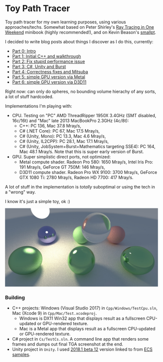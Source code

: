 # Toy Path Tracer

Toy path tracer for my own learning purposes, using various approaches/techs. Somewhat based on Peter Shirley's
[Ray Tracing in One Weekend](http://in1weekend.blogspot.lt/) minibook (highly recommended!), and on Kevin Beason's
[smallpt](http://www.kevinbeason.com/smallpt/).

I decided to write blog posts about things I discover as I do this, currently:

* [Part 0: Intro](http://aras-p.info/blog/2018/03/28/Daily-Pathtracer-Part-0-Intro/)
* [Part 1: Initial C++ and walkthrough](http://aras-p.info/blog/2018/03/28/Daily-Pathtracer-Part-1-Initial-C--/)
* [Part 2: Fix stupid performance issue](http://aras-p.info/blog/2018/03/28/Daily-Pathtracer-Part-2-Fix-Stupid/)
* [Part 3: C#, Unity and Burst](http://aras-p.info/blog/2018/03/28/Daily-Pathtracer-Part-3-CSharp-Unity-Burst/)
* [Part 4: Correctness fixes and Mitsuba](http://aras-p.info/blog/2018/03/31/Daily-Pathtracer-Part-4-Fixes--Mitsuba/)
* [Part 5: simple GPU version via Metal](http://aras-p.info/blog/2018/04/03/Daily-Pathtracer-Part-5-Metal-GPU/)
* [Part 6: simple GPU version via D3D11](http://aras-p.info/blog/2018/04/04/Daily-Pathtracer-Part-6-D3D11-GPU/)

Right now: can only do spheres, no bounding volume hierachy of any sorts, a lot of stuff hardcoded.

Implementations I'm playing with:

* CPU. Testing on "PC" AMD ThreadRipper 1950X 3.4GHz (SMT disabled, 16c/16t) and "Mac" late 2013 MacBookPro 2.3GHz (4c/8t):
  * C++: PC 136, Mac 37.8 Mray/s,
  * C# (.NET Core): PC 67, Mac 17.5 Mray/s,
  * C# (Unity, Mono): PC 13.3, Mac 4.6 Mray/s,
  * C# (Unity, IL2CPP): PC 28.1, Mac 17.1 Mray/s,
  * C# (Unity, JobSystem+Burst+Mathematics targeting SSE4): PC 164, Mac 48.1 Mray/s. Note that this is super early version of Burst.
* GPU. Super simplistic direct ports, not optimized:
  * Metal compute shader. Radeon Pro 580: 1650 Mray/s, Intel Iris Pro: 191 Mray/s, GeForce GT 750M: 146 Mray/s,
  * D3D11 compute shader. Radeon Pro WX 9100: 3700 Mray/s, GeForce GTX 1080 Ti: 2780 Mray/s, Radeon HD 7700: 417 Mray/s.

A lot of stuff in the implementation is *totally* suboptimal or using the tech in a "wrong" way.

I know it's just a simple toy, ok :)

![Screenshot](/Shots/screenshot.jpg?raw=true "Screenshot")

### Building

* C++ projects: Windows (Visual Studio 2017) in `Cpp/Windows/TestCpu.sln`, Mac (Xcode 9) in `Cpp/Mac/Test.xcodeproj`.
  * Windows is DX11 Win32 app that displays result as a fullscreen CPU-updated or GPU-rendered texture.
  * Mac is a Metal app that displays result as a fullscreen CPU-updated or GPU-rendered texture.
* C# project in `Cs/TestCs.sln`. A command line app that renders some frames and dumps out final TGA screenshot at the end.
* Unity project in `Unity`. I used [2018.1 beta 12](https://beta.unity3d.com/download/ed1bf90b40e6/public_download.html) version linked to from [ECS samples](https://github.com/Unity-Technologies/EntityComponentSystemSamples).
